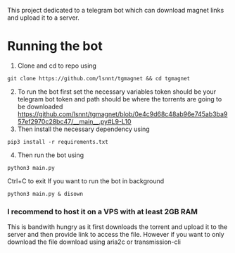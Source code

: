 This project dedicated to a telegram bot which can download magnet links and upload it to a server.
# Running the bot
1) Clone and cd to repo using
```
git clone https://github.com/lsnnt/tgmagnet && cd tgmagnet
```
2) To run the bot first set the necessary variables
token should be your telegram bot token and path should be where the torrents are going to be downloaded
https://github.com/lsnnt/tgmagnet/blob/0e4c9d68c48ab96e745ab3ba957ef2970c28bc47/__main__.py#L9-L10
4) Then install the necessary dependency using
```
pip3 install -r requirements.txt
```
4) Then run the bot using
```
python3 main.py
```
Ctrl+C to exit
If you want to run the bot in background
```
python3 main.py & disown
```

### I recommend to host it on a VPS with at least 2GB RAM
This is bandwith hungry as it first  downloads the torrent and upload it to the server and then provide link to access the file.
However if you want to only download the file download using aria2c or transmission-cli

